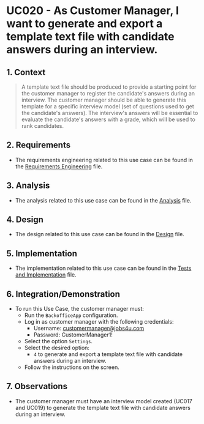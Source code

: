 # UC020 - As Customer Manager, I want to generate and export a template text file with candidate answers during an interview.

## 1. Context

> A template text file should be produced to provide a starting point for the customer manager to register the candidate's answers during an interview.
> The customer manager should be able to generate this template for a specific interview model (set of questions used to get the candidate's answers).
> The interview's answers will be essential to evaluate the candidate's answers with a grade, which will be used to rank candidates.

## 2. Requirements

* The requirements engineering related to this use case can be found in the [Requirements Engineering](01.requirements-engineering/README.md) file.

## 3. Analysis

* The analysis related to this use case can be found in the [Analysis](02.analysis/README.md) file.
 
## 4. Design

* The design related to this use case can be found in the [Design](03.design/README.md) file.

## 5. Implementation

* The implementation related to this use case can be found in the [Tests and Implementation](04.test-and-implementation/README.md) file.

## 6. Integration/Demonstration

* To run this Use Case, the customer manager must:
    - Run the `BackofficeApp` configuration.
    - Log in as customer manager with the following credentials:
        - Username: customermanager@jobs4u.com
        - Password: CustomerManager1!
    - Select the option `Settings`.
    - Select the desired option:
        - `4` to generate and export a template text file with candidate answers during an interview.
    - Follow the instructions on the screen.

## 7. Observations

* The customer manager must have an interview model created (UC017 and UC019) to generate the template text file with candidate answers during an interview.